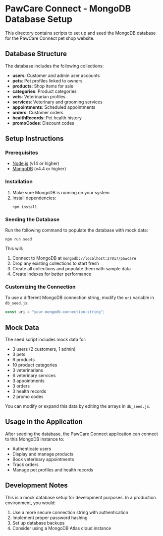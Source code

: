 # PawCare Connect - MongoDB Database Setup

This directory contains scripts to set up and seed the MongoDB database for the PawCare Connect pet shop website.

## Database Structure

The database includes the following collections:

- **users**: Customer and admin user accounts
- **pets**: Pet profiles linked to owners
- **products**: Shop items for sale
- **categories**: Product categories
- **vets**: Veterinarian profiles
- **services**: Veterinary and grooming services
- **appointments**: Scheduled appointments
- **orders**: Customer orders
- **healthRecords**: Pet health history
- **promoCodes**: Discount codes

## Setup Instructions

### Prerequisites

- [Node.js](https://nodejs.org/) (v14 or higher)
- [MongoDB](https://www.mongodb.com/try/download/community) (v4.4 or higher)

### Installation

1. Make sure MongoDB is running on your system
2. Install dependencies:
   ```
   npm install
   ```

### Seeding the Database

Run the following command to populate the database with mock data:

```
npm run seed
```

This will:
1. Connect to MongoDB at `mongodb://localhost:27017/pawcare`
2. Drop any existing collections to start fresh
3. Create all collections and populate them with sample data
4. Create indexes for better performance

### Customizing the Connection

To use a different MongoDB connection string, modify the `uri` variable in `db_seed.js`:

```javascript
const uri = "your-mongodb-connection-string";
```

## Mock Data

The seed script includes mock data for:

- 3 users (2 customers, 1 admin)
- 3 pets
- 6 products
- 10 product categories
- 3 veterinarians
- 6 veterinary services
- 3 appointments
- 3 orders
- 3 health records
- 2 promo codes

You can modify or expand this data by editing the arrays in `db_seed.js`.

## Usage in the Application

After seeding the database, the PawCare Connect application can connect to this MongoDB instance to:

- Authenticate users
- Display and manage products
- Book veterinary appointments
- Track orders
- Manage pet profiles and health records

## Development Notes

This is a mock database setup for development purposes. In a production environment, you would:

1. Use a more secure connection string with authentication
2. Implement proper password hashing
3. Set up database backups
4. Consider using a MongoDB Atlas cloud instance 